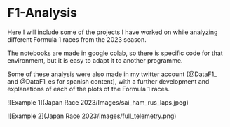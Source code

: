 # F1-Analysis

Here I will include some of the projects I have worked on while analyzing different Formula 1 races from the 2023 season.

The notebooks are made in google colab, so there is specific code for that environment, but it is easy to adapt it to another programme.

Some of these analysis were also made in my twitter account (@DataF1_ and @DataF1_es for spanish content), with a further development and explanations of each of the plots of the Formula 1 races.

![Example 1](Japan Race 2023/Images/sai_ham_rus_laps.jpeg)

![Example 2](Japan Race 2023/Images/full_telemetry.png)
